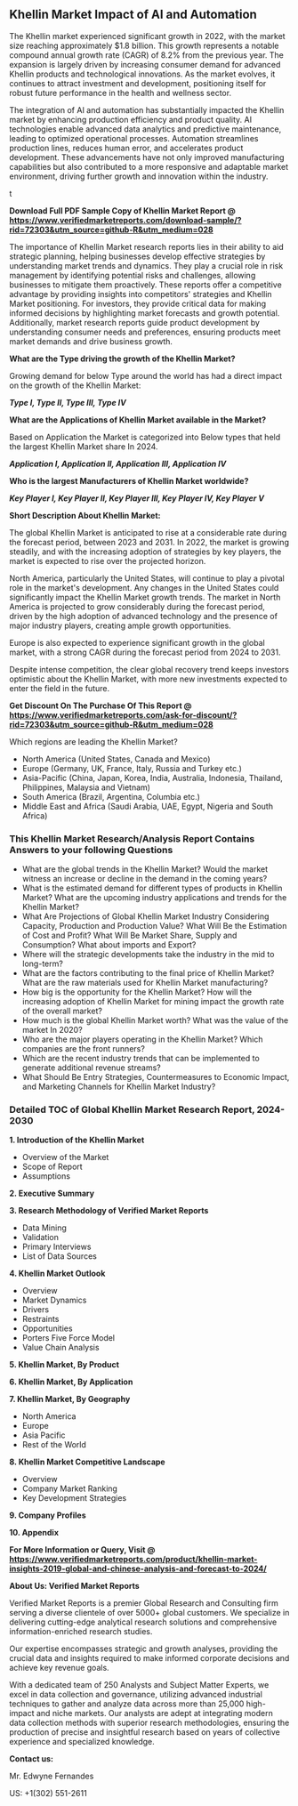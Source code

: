 <h2>Khellin Market Impact of AI and Automation</h2><p>The Khellin market experienced significant growth in 2022, with the market size reaching approximately $1.8 billion. This growth represents a notable compound annual growth rate (CAGR) of 8.2% from the previous year. The expansion is largely driven by increasing consumer demand for advanced Khellin products and technological innovations. As the market evolves, it continues to attract investment and development, positioning itself for robust future performance in the health and wellness sector.</p><p>The integration of AI and automation has substantially impacted the Khellin market by enhancing production efficiency and product quality. AI technologies enable advanced data analytics and predictive maintenance, leading to optimized operational processes. Automation streamlines production lines, reduces human error, and accelerates product development. These advancements have not only improved manufacturing capabilities but also contributed to a more responsive and adaptable market environment, driving further growth and innovation within the industry.</p>t</p><p id="" class=""><strong>Download Full PDF Sample Copy of Khellin Market Report @ <a href="https://www.verifiedmarketreports.com/download-sample/?rid=72303&utm_source=github-R&utm_medium=028" target="_blank">https://www.verifiedmarketreports.com/download-sample/?rid=72303&utm_source=github-R&utm_medium=028</a></strong></p><p>The importance of&nbsp;Khellin Market research reports lies in their ability to aid strategic planning, helping businesses develop effective strategies by understanding market trends and dynamics. They play a crucial role in risk management by identifying potential risks and challenges, allowing businesses to mitigate them proactively. These reports offer a competitive advantage by providing insights into competitors' strategies and Khellin Market positioning. For investors, they provide critical data for making informed decisions by highlighting market forecasts and growth potential. Additionally, market research reports guide product development by understanding consumer needs and preferences, ensuring products meet market demands and drive business growth.</p><p><strong>What are the&nbsp;Type driving the growth of the Khellin Market?</strong></p><p id="" class="">Growing demand for below Type around the world has had a direct impact on the growth of the Khellin Market:</p><em><strong>Type I, Type II, Type III, Type IV</strong></em></p><strong>What are the&nbsp;Applications&nbsp;of Khellin Market available in the Market?</strong></p><p id="" class="">Based on Application the Market is categorized into Below types that held the largest Khellin Market share In 2024.</p><em><strong>Application I, Application II, Application III, Application IV</strong></em></p><strong>Who is the largest Manufacturers of Khellin Market worldwide?</strong></p><p><em><strong>Key Player I, Key Player II, Key Player III, Key Player IV, Key Player V</strong></em></p><p id="" class=""><strong>Short Description About Khellin Market:</strong></p><p>The global Khellin Market is anticipated to rise at a considerable rate during the forecast period, between 2023 and 2031. In 2022, the market is growing steadily, and with the increasing adoption of strategies by key players, the market is expected to rise over the projected horizon.</p><p>North America, particularly the United States, will continue to play a pivotal role in the market's development. Any changes in the United States could significantly impact the Khellin Market growth trends. The market in North America is projected to grow considerably during the forecast period, driven by the high adoption of advanced technology and the presence of major industry players, creating ample growth opportunities.</p><p>Europe is also expected to experience significant growth in the global market, with a strong CAGR during the forecast period from 2024 to 2031.</p><p>Despite intense competition, the clear global recovery trend keeps investors optimistic about the Khellin Market, with more new investments expected to enter the field in the future.</p><p id="" class=""><strong>Get Discount On The Purchase Of This Report @ <a href="https://www.verifiedmarketreports.com/ask-for-discount/?rid=72303&utm_source=github-R&utm_medium=028" target="_blank">https://www.verifiedmarketreports.com/ask-for-discount/?rid=72303&utm_source=github-R&utm_medium=028</a></strong></p>Which regions are leading the Khellin Market?</p><ul><li>North America (United States, Canada and Mexico)</li><li>Europe (Germany, UK, France, Italy, Russia and Turkey etc.)</li><li>Asia-Pacific (China, Japan, Korea, India, Australia, Indonesia, Thailand, Philippines, Malaysia and Vietnam)</li><li>South America (Brazil, Argentina, Columbia etc.)</li><li>Middle East and Africa (Saudi Arabia, UAE, Egypt, Nigeria and South Africa)</li></ul><h3 id="" class="">This Khellin Market Research/Analysis Report Contains Answers to your following Questions</h3><ul><li>What are the global trends in the Khellin Market? Would the market witness an increase or decline in the demand in the coming years?</li><li>What is the estimated demand for different types of products in Khellin Market? What are the upcoming industry applications and trends for the Khellin Market?</li><li>What Are Projections of Global Khellin Market Industry Considering Capacity, Production and Production Value? What Will Be the Estimation of Cost and Profit? What Will Be Market Share, Supply and Consumption? What about imports and Export?</li><li>Where will the strategic developments take the industry in the mid to long-term?</li><li>What are the factors contributing to the final price of Khellin Market? What are the raw materials used for Khellin Market manufacturing?</li><li>How big is the opportunity for the Khellin Market? How will the increasing adoption of Khellin Market for mining impact the growth rate of the overall market?</li><li>How much is the global Khellin Market worth? What was the value of the market In 2020?</li><li>Who are the major players operating in the Khellin Market? Which companies are the front runners?</li><li>Which are the recent industry trends that can be implemented to generate additional revenue streams?</li><li>What Should Be Entry Strategies, Countermeasures to Economic Impact, and Marketing Channels for Khellin Market Industry?</li></ul><h3 id="" class="">Detailed TOC of Global Khellin Market Research Report, 2024-2030</h3><p id="" class=""><strong>1. Introduction of the Khellin Market</strong></p><ul><li>Overview of the Market</li><li>Scope of Report</li><li>Assumptions</li></ul><p id="" class=""><strong>2. Executive Summary</strong></p><p id="" class=""><strong>3. Research Methodology of Verified Market Reports</strong></p><ul><li>Data Mining</li><li>Validation</li><li>Primary Interviews</li><li>List of Data Sources</li></ul><p id="" class=""><strong>4. Khellin Market Outlook</strong></p><ul><li>Overview</li><li>Market Dynamics</li><li>Drivers</li><li>Restraints</li><li>Opportunities</li><li>Porters Five Force Model</li><li>Value Chain Analysis</li></ul><p id="" class=""><strong>5. Khellin Market, By Product</strong></p><p id="" class=""><strong>6. Khellin Market, By Application</strong></p><p id="" class=""><strong>7. Khellin Market, By Geography</strong></p><ul><li>North America</li><li>Europe</li><li>Asia Pacific</li><li>Rest of the World</li></ul><p id="" class=""><strong>8. Khellin Market Competitive Landscape</strong></p><ul><li>Overview</li><li>Company Market Ranking</li><li>Key Development Strategies</li></ul><p id="" class=""><strong>9. Company Profiles</strong></p><p id="" class=""><strong>10. Appendix</strong></p><p id="" class=""><strong>For More Information or Query, Visit @ <a href="https://www.verifiedmarketreports.com/product/khellin-market-insights-2019-global-and-chinese-analysis-and-forecast-to-2024/" target="_blank">https://www.verifiedmarketreports.com/product/khellin-market-insights-2019-global-and-chinese-analysis-and-forecast-to-2024/</a></strong></p><p id="" class=""><strong>About Us: Verified Market Reports</strong></p><p id="" class="">Verified Market Reports is a premier Global Research and Consulting firm serving a diverse clientele of over 5000+ global customers. We specialize in delivering cutting-edge analytical research solutions and comprehensive information-enriched research studies.</p><p id="" class="">Our expertise encompasses strategic and growth analyses, providing the crucial data and insights required to make informed corporate decisions and achieve key revenue goals.</p><p id="" class="">With a dedicated team of 250 Analysts and Subject Matter Experts, we excel in data collection and governance, utilizing advanced industrial techniques to gather and analyze data across more than 25,000 high-impact and niche markets. Our analysts are adept at integrating modern data collection methods with superior research methodologies, ensuring the production of precise and insightful research based on years of collective experience and specialized knowledge.</p><p id="" class=""><strong>Contact us:</strong></p><p id="" class="">Mr. Edwyne Fernandes</p><p id="" class="">US: +1(302) 551-2611</p>